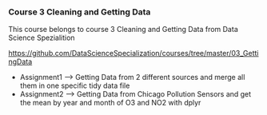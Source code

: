 ### Course 3 Cleaning and Getting Data

This course belongs to course 3 Cleaning and Getting Data from Data Science Spezialition

https://github.com/DataScienceSpecialization/courses/tree/master/03_GettingData

  * Assignment1 --> Getting Data from 2 different sources and merge all them in one specific tidy data file
  * Assignment2 --> Getting Data from Chicago Pollution Sensors and get the mean by year and month of O3 and NO2 with dplyr

